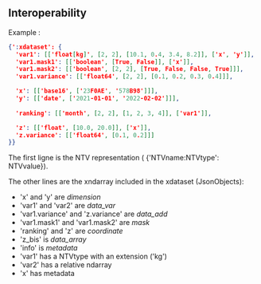 ## Interoperability

Example :
```json
{':xdataset': {
  'var1': [['float[kg]', [2, 2], [10.1, 0.4, 3.4, 8.2]], ['x', 'y']],
  'var1.mask1': [['boolean', [True, False]], ['x']],
  'var1.mask2': [['boolean', [2, 2], [True, False, False, True]]],
  'var1.variance': [['float64', [2, 2], [0.1, 0.2, 0.3, 0.4]]],

  'x': [['base16', ['23F0AE', '578B98']]],
  'y': [['date', ['2021-01-01', '2022-02-02']]],
    
  'ranking': [['month', [2, 2], [1, 2, 3, 4]], ['var1']],

  'z': [['float', [10.0, 20.0]], ['x']],
  'z.variance': [['float64', [0.1, 0.2]]]
}}
```
The first ligne is the NTV representation ( {'NTVname:NTVtype': NTVvalue}).

The other lines are the xndarray included in the xdataset (JsonObjects):
   - 'x' and 'y' are *dimension*
   - 'var1' and 'var2' are  *data_var*
   - 'var1.variance' and 'z.variance' are *data_add*
   - 'var1.mask1' and 'var1.mask2' are *mask*
   - 'ranking' and 'z' are *coordinate*
   - 'z_bis' is *data_array*
   - 'info' is *metadata*
   - 'var1' has a NTVtype with an extension ('kg')
   - 'var2' has a relative ndarray
   - 'x' has metadata